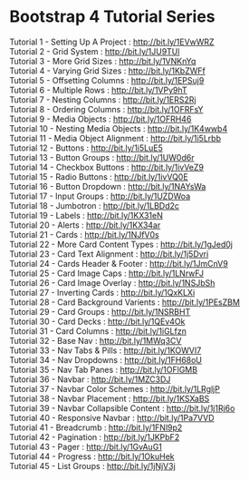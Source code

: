 # Bootstrap 4 Tutorial Series

Tutorial 1 - Setting Up A Project : http://bit.ly/1EVwWRZ <br />
Tutorial 2 - Grid System : http://bit.ly/1JU9TUl <br />
Tutorial 3 - More Grid Sizes : http://bit.ly/1VNKnYq <br />
Tutorial 4 - Varying Grid Sizes : http://bit.ly/1KbZWFf <br />
Tutorial 5 - Offsetting Columns : http://bit.ly/1EPSuj9 <br />
Tutorial 6 - Multiple Rows : http://bit.ly/1VPy9hT <br />
Tutorial 7 - Nesting Columns : http://bit.ly/1ERS2Rj <br />
Tutorial 8 - Ordering Columns : http://bit.ly/1OFRFsY<br />
Tutorial 9 - Media Objects : http://bit.ly/1OFRH46<br />
Tutorial 10 - Nesting Media Objects : http://bit.ly/1K4wwb4<br />
Tutorial 11 - Media Object Alignment : http://bit.ly/1i5Lrbb<br />
Tutorial 12 - Buttons : http://bit.ly/1i5LuE5<br />
Tutorial 13 - Button Groups	: http://bit.ly/1UW0d6r<br />
Tutorial 14 - Checkbox Buttons : http://bit.ly/1ivVeZ9<br />
Tutorial 15 - Radio Buttons : http://bit.ly/1ivVQ0E<br />
Tutorial 16 - Button Dropdown : http://bit.ly/1NAYsWa<br />
Tutorial 17 - Input Groups : http://bit.ly/1UZDWoa<br />
Tutorial 18 - Jumbotron : http://bit.ly/1LBDd2c<br />
Tutorial 19 - Labels : http://bit.ly/1KX31eN<br />
Tutorial 20 - Alerts : http://bit.ly/1KX34ar<br />
Tutorial 21 - Cards : http://bit.ly/1NJfV0s<br />
Tutorial 22 - More Card Content Types	: http://bit.ly/1gJed0j<br />
Tutorial 23 - Card Text Alignment	: http://bit.ly/1j5Dvri<br />
Tutorial 24 - Cards Header & Footer : http://bit.ly/1JmCnV9<br />
Tutorial 25 - Card Image Caps : http://bit.ly/1LNrwFJ<br />
Tutorial 26 - Card Image Overlay : http://bit.ly/1NSJbSh<br />
Tutorial 27 - Inverting Cards : http://bit.ly/1QxKLXi<br />
Tutorial 28 - Card Background Varients : http://bit.ly/1PEsZBM<br />
Tutorial 29 - Card Groups : http://bit.ly/1NSRBHT<br />
Tutorial 30 - Card Decks : http://bit.ly/1QEv4Ok<br />
Tutorial 31 - Card Columns : http://bit.ly/1iGLfzn<br />
Tutorial 32 - Base Nav : http://bit.ly/1MWq3CV<br />
Tutorial 33 - Nav Tabs & Pills : http://bit.ly/1KOWVI7<br />
Tutorial 34 - Nav Dropdowns : http://bit.ly/1FH68oU<br />
Tutorial 35 - Nav Tab Panes : http://bit.ly/1OFlGMB<br />
Tutorial 36 - Navbar : http://bit.ly/1MZC3DJ<br />
Tutorial 37 - Navbar Color Schemes : http://bit.ly/1LRgljP<br />
Tutorial 38 - Navbar Placement : http://bit.ly/1KSXaBS<br />
Tutorial 39 - Navbar Collapsible Content : http://bit.ly/1j1Rj6o<br />
Tutorial 40 - Responsive Navbar	: http://bit.ly/1Pa7VVD<br />
Tutorial 41 - Breadcrumb : http://bit.ly/1FNl9p2<br />
Tutorial 42 - Pagination : http://bit.ly/1JKPbF2<br />
Tutorial 43 - Pager : http://bit.ly/1GvAuG1<br />
Tutorial 44 - Progress : http://bit.ly/1OkuHek<br />
Tutorial 45 - List Groups : http://bit.ly/1jNjV3j<br />
